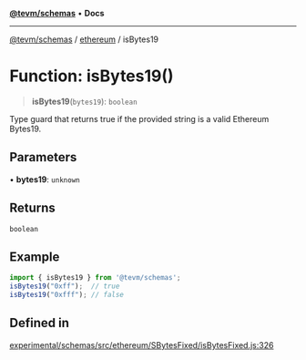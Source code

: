 [**@tevm/schemas**](../../README.md) • **Docs**

***

[@tevm/schemas](../../modules.md) / [ethereum](../README.md) / isBytes19

# Function: isBytes19()

> **isBytes19**(`bytes19`): `boolean`

Type guard that returns true if the provided string is a valid Ethereum Bytes19.

## Parameters

• **bytes19**: `unknown`

## Returns

`boolean`

## Example

```ts
import { isBytes19 } from '@tevm/schemas';
isBytes19("0xff");  // true
isBytes19("0xfff"); // false
````

## Defined in

[experimental/schemas/src/ethereum/SBytesFixed/isBytesFixed.js:326](https://github.com/evmts/tevm-monorepo/blob/main/experimental/schemas/src/ethereum/SBytesFixed/isBytesFixed.js#L326)
